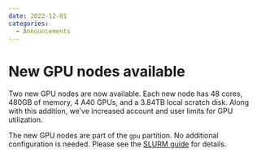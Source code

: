 ```yaml
---
date: 2022-12-01
categories:
  - Announcements
---
```


# New GPU nodes available

Two new GPU nodes are now available. Each new node has 48 cores, 480GB of memory, 4 A40 GPUs, and a 3.84TB local scratch disk. Along with this addition, we’ve increased account and user limits for GPU utilization.

The new GPU nodes are part of the `gpu` partition. No additional configuration is needed. Please see the [SLURM guide](../../user-guide/jobs/running-jobs.md) for details.
